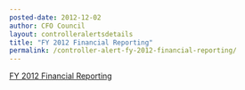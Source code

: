 ```yaml
---
posted-date: 2012-12-02
author: CFO Council
layout: controlleralertsdetails
title: "FY 2012 Financial Reporting"
permalink: /controller-alert-fy-2012-financial-reporting/
---
```


[FY 2012 Financial Reporting](/assets/files/Controller-Alert-FY-2012-Financial-Reporting-11.2.12.docx)
